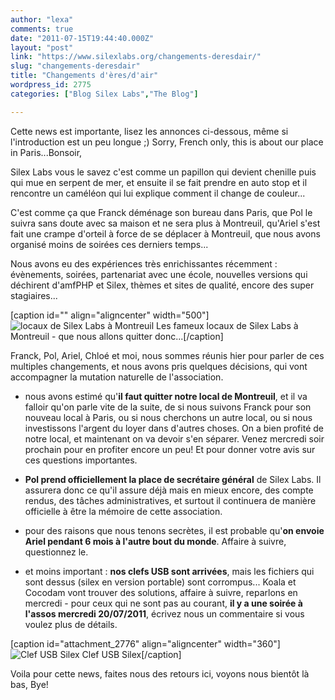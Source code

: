 ```yaml
---
author: "lexa"
comments: true
date: "2011-07-15T19:44:40.000Z"
layout: "post"
link: "https://www.silexlabs.org/changements-deresdair/"
slug: "changements-deresdair"
title: "Changements d'ères/d'air"
wordpress_id: 2775
categories: ["Blog Silex Labs","The Blog"]

---
```

Cette news est importante, lisez les annonces ci-dessous, même si l'introduction est un peu longue ;) Sorry, French only, this is about our place in Paris...Bonsoir,

Silex Labs vous le savez c'est comme un papillon qui devient chenille puis qui mue en serpent de mer, et ensuite il se fait prendre en auto stop et il rencontre un caméléon qui lui explique comment il change de couleur...

C'est comme ça que Franck déménage son bureau dans Paris, que Pol le suivra sans doute avec sa maison et ne sera plus à Montreuil, qu'Ariel s'est fait une crampe d'orteil à force de se déplacer à Montreuil, que nous avons organisé moins de soirées ces derniers temps...

Nous avons eu des expériences très enrichissantes récemment : évènements, soirées, partenariat avec une école, nouvelles versions qui déchirent d'amfPHP et Silex, thèmes et sites de qualité, encore des super stagiaires...

[caption id="" align="aligncenter" width="500"]![locaux de Silex Labs à Montreuil](http://farm5.static.flickr.com/4065/4525702233_dd3bc72949.jpg) Les fameux locaux de Silex Labs à Montreuil - que nous allons quitter donc...[/caption]

Franck, Pol, Ariel, Chloé et moi, nous sommes réunis hier pour parler de ces multiples changements, et nous avons pris quelques décisions, qui vont accompagner la mutation naturelle de l'association.




  * nous avons estimé qu'**il faut quitter notre local de Montreuil**, et il va falloir qu'on parle vite de la suite, de si nous suivons Franck pour son nouveau local à Paris, ou si nous cherchons un autre local, ou si nous investissons l'argent du loyer dans d'autres choses. On a bien profité de notre local, et maintenant on va devoir s'en séparer. Venez mercredi soir prochain pour en profiter encore un peu! Et pour donner votre avis sur ces questions importantes.


  * **Pol prend officiellement la place de secrétaire général** de Silex Labs. Il assurera donc ce qu'il assure déjà mais en mieux encore, des compte rendus, des tâches administratives, et surtout il continuera de manière officielle à être la mémoire de cette association.


  * pour des raisons que nous tenons secrètes, il est probable qu'**on envoie Ariel pendant 6 mois à l'autre bout du monde**. Affaire à suivre, questionnez le.


  * et moins important : **nos clefs USB sont arrivées**, mais les fichiers qui sont dessus (silex en version portable) sont corrompus... Koala et Cocodam vont trouver des solutions, affaire à suivre, reparlons en mercredi - pour ceux qui ne sont pas au courant, **il y a une soirée à l'assos mercredi 20/07/2011**, écrivez nous un commentaire si vous voulez plus de détails.


[caption id="attachment_2776" align="aligncenter" width="360"]![Clef USB Silex](https://www.silexlabs.org/wp-content/uploads/2011/07/black-1.jpg) Clef USB Silex[/caption]

Voila pour cette news, faites nous des retours ici, voyons nous bientôt là bas,
Bye!

